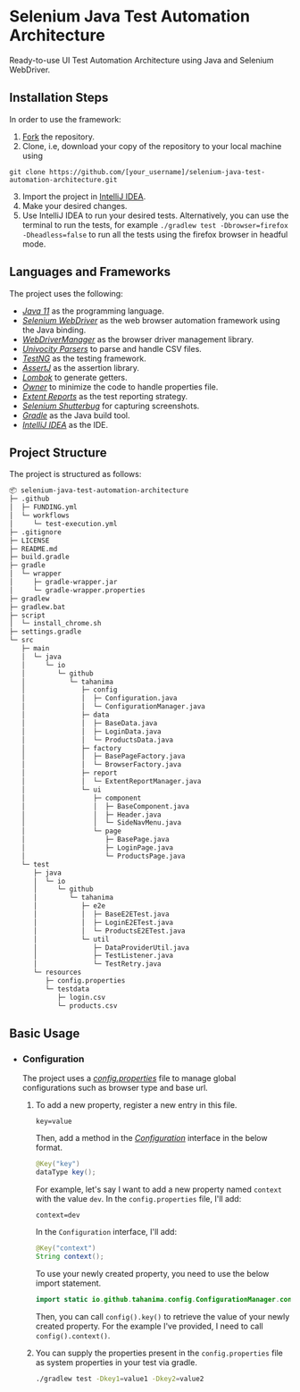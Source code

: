 # Selenium Java Test Automation Architecture

Ready-to-use UI Test Automation Architecture using Java and Selenium WebDriver. 

## Installation Steps

In order to use the framework:

1. [Fork](https://github.com/Tahanima/selenium-java-test-automation-architecture/fork) the repository.
2. Clone, i.e, download your copy of the repository to your local machine using
```
git clone https://github.com/[your_username]/selenium-java-test-automation-architecture.git
```
3. Import the project in [IntelliJ IDEA](https://www.jetbrains.com/idea/download/).
4. Make your desired changes.
5. Use IntelliJ IDEA to run your desired tests. Alternatively, you can use the terminal to run the tests, for example `./gradlew test -Dbrowser=firefox -Dheadless=false` to run all the tests using the firefox browser in headful mode.

## Languages and Frameworks

The project uses the following:

- *[Java 11](https://openjdk.java.net/projects/jdk/11/)* as the programming language.
- *[Selenium WebDriver](https://www.selenium.dev/)* as the web browser automation framework using the Java binding.
- *[WebDriverManager](https://bonigarcia.dev/webdrivermanager/)* as the browser driver management library.
- *[Univocity Parsers](https://www.univocity.com/pages/univocity_parsers_tutorial)* to parse and handle CSV files.
- *[TestNG](https://testng.org/doc/)* as the testing framework.
- *[AssertJ](https://assertj.github.io/doc/)* as the assertion library.
- *[Lombok](https://projectlombok.org/)* to generate getters.
- *[Owner](http://owner.aeonbits.org/)* to minimize the code to handle properties file.
- *[Extent Reports](https://www.extentreports.com/)* as the test reporting strategy.
- *[Selenium Shutterbug](https://github.com/assertthat/selenium-shutterbug)* for capturing screenshots.
- *[Gradle](https://gradle.org/)* as the Java build tool.
- *[IntelliJ IDEA](https://www.jetbrains.com/idea/)* as the IDE.

## Project Structure

The project is structured as follows:

```bash
📦 selenium-java-test-automation-architecture
├─ .github
│  ├─ FUNDING.yml
│  └─ workflows
│     └─ test-execution.yml
├─ .gitignore
├─ LICENSE
├─ README.md
├─ build.gradle
├─ gradle
│  └─ wrapper
│     ├─ gradle-wrapper.jar
│     └─ gradle-wrapper.properties
├─ gradlew
├─ gradlew.bat
├─ script
│  └─ install_chrome.sh
├─ settings.gradle
└─ src
   ├─ main
   │  └─ java
   │     └─ io
   │        └─ github
   │           └─ tahanima
   │              ├─ config
   │              │  ├─ Configuration.java
   │              │  └─ ConfigurationManager.java
   │              ├─ data
   │              │  ├─ BaseData.java
   │              │  ├─ LoginData.java
   │              │  └─ ProductsData.java
   │              ├─ factory
   │              │  ├─ BasePageFactory.java
   │              │  └─ BrowserFactory.java
   │              ├─ report
   │              │  └─ ExtentReportManager.java
   │              └─ ui
   │                 ├─ component
   │                 │  ├─ BaseComponent.java
   │                 │  ├─ Header.java
   │                 │  └─ SideNavMenu.java
   │                 └─ page
   │                    ├─ BasePage.java
   │                    ├─ LoginPage.java
   │                    └─ ProductsPage.java
   └─ test
      ├─ java
      │  └─ io
      │     └─ github
      │        └─ tahanima
      │           ├─ e2e
      │           │  ├─ BaseE2ETest.java
      │           │  ├─ LoginE2ETest.java
      │           │  └─ ProductsE2ETest.java
      │           └─ util
      │              ├─ DataProviderUtil.java
      │              ├─ TestListener.java
      │              └─ TestRetry.java
      └─ resources
         ├─ config.properties
         └─ testdata
            ├─ login.csv
            └─ products.csv
```

## Basic Usage

- ### Configuration
  The project uses a [*config.properties*](./src/test/resources/config.properties) file to manage global configurations such as browser type and base url.
  
  1. To add a new property, register a new entry in this file.
      ```
      key=value
      ```
    
      Then, add a method in the [*Configuration*](./src/main/java/io/github/tahanima/config/Configuration.java) interface in the below format.
      ```java
      @Key("key")
      dataType key();
      ```
    
      For example, let's say I want to add a new property named `context` with the value `dev`. In the `config.properties` file, I'll add:
      ```
      context=dev
      ```
    
      In the `Configuration` interface, I'll add:
      ```java
      @Key("context")
      String context();
      ```
    
      To use your newly created property, you need to use the below import statement.
      ```java
      import static io.github.tahanima.config.ConfigurationManager.config;
      ```
    
      Then, you can call `config().key()` to retrieve the value of your newly created property. For the example I've provided, I need to call `config().context()`.

  2. You can supply the properties present in the `config.properties` file as system properties in your test via gradle.
      ```bash
      ./gradlew test -Dkey1=value1 -Dkey2=value2
      ```
